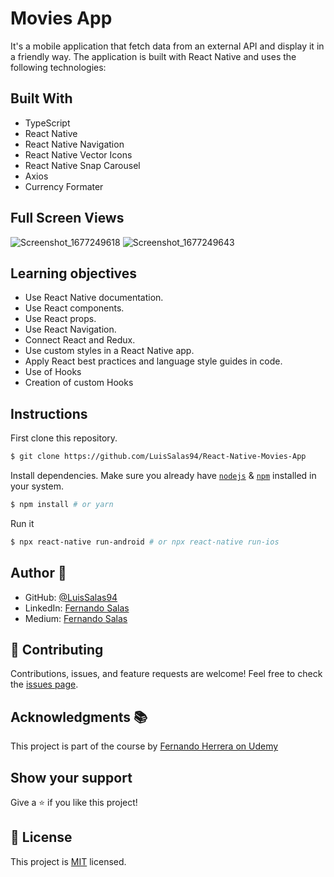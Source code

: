 # Movies App
It's a mobile application that fetch data from an external API and display it in a friendly way.
The application is built with React Native and uses the following technologies:
    
## Built With

- TypeScript
- React Native
- React Native Navigation
- React Native Vector Icons
- React Native Snap Carousel
- Axios
- Currency Formater


## Full Screen Views
![Screenshot_1677249618](https://user-images.githubusercontent.com/57297709/221207591-ccd98713-5194-4b88-92ad-52d0b5a3ad30.png)
![Screenshot_1677249643](https://user-images.githubusercontent.com/57297709/221207611-850a2f9d-81bd-480f-84fd-c9130c7c9102.png)

  
## Learning objectives
- Use React Native documentation.
- Use React components.
- Use React props.
- Use React Navigation.
- Connect React and Redux.
- Use custom styles in a React Native app.
- Apply React best practices and language style guides in code.
- Use of Hooks
- Creation of custom Hooks

## Instructions

First clone this repository.
```bash
$ git clone https://github.com/LuisSalas94/React-Native-Movies-App
```

Install dependencies. Make sure you already have [`nodejs`](https://nodejs.org/en/) & [`npm`](https://www.npmjs.com/) installed in your system.
```bash
$ npm install # or yarn
```

Run it
```bash
$ npx react-native run-android # or npx react-native run-ios
```


## Author 👤

- GitHub: [@LuisSalas94](https://github.com/LuisSalas94)
- LinkedIn: [Fernando Salas](https://www.linkedin.com/in/luisfernandosalasgave/)
- Medium: [Fernando Salas](https://medium.com/@luisfernandosalasg)

## 🤝 Contributing

Contributions, issues, and feature requests are welcome!
Feel free to check the [issues page](../../issues/).

## Acknowledgments 📚 
This project is part of the course by [Fernando Herrera on Udemy](https://www.udemy.com/course/react-native-fh/)

## Show your support

Give a ⭐️ if you like this project!

## 📝 License

This project is [MIT](./MIT.md) licensed.
